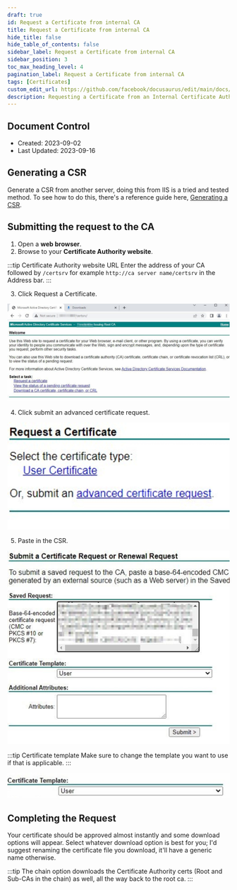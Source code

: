 ```yaml
---
draft: true
id: Request a Certificate from internal CA
title: Request a Certificate from internal CA
hide_title: false
hide_table_of_contents: false
sidebar_label: Request a Certificate from internal CA
sidebar_position: 3
toc_max_heading_level: 4 
pagination_label: Request a Certificate from internal CA
tags: [Certificates]
custom_edit_url: https://github.com/facebook/docusaurus/edit/main/docs/api-doc-markdown.md
description: Requesting a Certificate from an Internal Certificate Authority.
---
```


## Document Control

- Created: 2023-09-02
- Last Updated: 2023-09-16

## Generating a CSR

Generate a CSR from another server, doing this from IIS is a tried and tested method. To see how to do this, there's a reference guide here, [Generating a CSR](link.com).

## Submitting the request to the CA

1. Open a **web browser**.
2. Browse to your **Certificate Authority website**.

:::tip Certificate Authority website URL
Enter the address of your CA followed by `/certsrv` for example `http://ca server name/certsrv` in the Address bar.
:::

3. Click Request a Certificate.

![Internal-ca-001](../../static/img/docs/Certificates-mgmt/Internal-ca/internal-ca-001.jpeg)

4. Click submit an advanced certificate request.

![Internal-ca-002](../../static/img/docs/Certificates-mgmt/Internal-ca/internal-ca-002.jpeg)

5. Paste in the CSR.

![Internal-ca-002](../../static/img/docs/Certificates-mgmt/Internal-ca/internal-ca-003.jpeg)

:::tip Certificate template
Make sure to change the template you want to use if that is applicable.
:::

![Internal-ca-002](../../static/img/docs/Certificates-mgmt/Internal-ca/internal-ca-004.jpeg)

## Completing the Request

Your certificate should be approved almost instantly and some download options will appear. Select whatever download option is best for you; I'd suggest renaming the certificate file you download, it'll have a generic name otherwise.

:::tip
The chain option downloads the Certificate Authority certs (Root and Sub-CAs in the chain) as well, all the way back to the root ca.
:::
